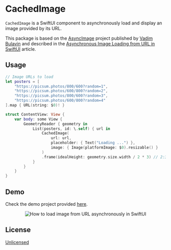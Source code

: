 # CachedImage

`CachedImage` is a SwiftUI component to asynchronously load and display an image provided by its URL. 

This package is based on the [AsyncImage](https://github.com/V8tr/AsyncImage) project published by [Vadim Bulavin](https://github.com/V8tr) and described in the [Asynchronous Image Loading from URL in SwiftUI](https://www.vadimbulavin.com/asynchronous-swiftui-image-loading-from-url-with-combine-and-swift/) article.

## Usage

```swift
// Image URLs to load
let posters = [
    "https://picsum.photos/800/600?random=1",
    "https://picsum.photos/600/800?random=2",
    "https://picsum.photos/800/600?random=3",
    "https://picsum.photos/600/800?random=4"
].map { URL(string: $0)! }

struct ContentView: View {
    var body: some View {
        GeometryReader { geometry in
            List(posters, id: \.self) { url in
                CachedImage(
                    url: url,
                    placeholder: { Text("Loading ...") },
                    image: { Image(platformImage: $0).resizable() }
                )
                .frame(idealHeight: geometry.size.width / 2 * 3) // 2:3 aspect ratio
            }
        }
    }
}
```

## Demo

Check the demo project provided [here](./Demo/).

<p align="center">
  <img src="./demo.gif" alt="How to load image from URL asynchronously in SwiftUI"/>
</p>

## License

[Unlicensed](./LICENSE.md)
